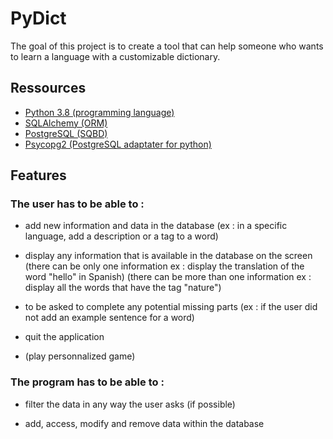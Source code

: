 # PyDict

The goal of this project is to create a tool that can help someone who wants to learn a language with a customizable dictionary.

## Ressources
- [Python 3.8 (programming language)](https://www.python.org)
- [SQLAlchemy (ORM)](https://www.sqlalchemy.org)
- [PostgreSQL (SQBD)](https://www.postgresql.org)
- [Psycopg2 (PostgreSQL adaptater for python)](https://www.psycopg.org)

## Features
### The user has to be able to :

- add new information and data in the database
    (ex : in a specific language, add a description or a tag to a word)

- display any information that is available in the database on the screen
    (there can be only one information ex : display the translation of the word "hello" in Spanish)
    (there can be more than one information ex : display all the words that have the tag "nature")

- to be asked to complete any potential missing parts
    (ex : if the user did not add an example sentence for a word)

- quit the application

- (play personnalized game)

### The program has to be able to :

- filter the data in any way the user asks (if possible)

- add, access, modify and remove data within the database



